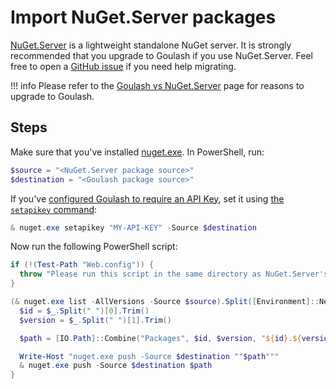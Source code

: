 # Import NuGet.Server packages

[NuGet.Server](https://github.com/NuGet/NuGet.Server) is a lightweight standalone NuGet server. It is strongly recommended that you upgrade to Goulash if you use NuGet.Server. Feel free to open a [GitHub issue](https://github.com/loic-sharma/Goulash/issues) if you need help migrating.

!!! info
    Please refer to the [Goulash vs NuGet.Server](../vs/nugetserver.md) page for reasons to upgrade to Goulash.

## Steps

Make sure that you've installed [nuget.exe](https://www.nuget.org/downloads). In PowerShell, run:

```ps1
$source = "<NuGet.Server package source>"
$destination = "<Goulash package source>"
```

If you've [configured Goulash to require an API Key](https://loic-sharma.github.io/Goulash/configuration/#requiring-an-api-key), set it using [the `setapikey` command](https://docs.microsoft.com/en-us/nuget/reference/cli-reference/cli-ref-setapikey):

```ps1
& nuget.exe setapikey "MY-API-KEY" -Source $destination
```

Now run the following PowerShell script:

```ps1
if (!(Test-Path "Web.config")) {
  throw "Please run this script in the same directory as NuGet.Server's Web.config file"
}

(& nuget.exe list -AllVersions -Source $source).Split([Environment]::NewLine) | % {
  $id = $_.Split(" ")[0].Trim()
  $version = $_.Split(" ")[1].Trim()

  $path = [IO.Path]::Combine("Packages", $id, $version, "${id}.${version}.nupkg")

  Write-Host "nuget.exe push -Source $destination ""$path"""
  & nuget.exe push -Source $destination $path
}
```

